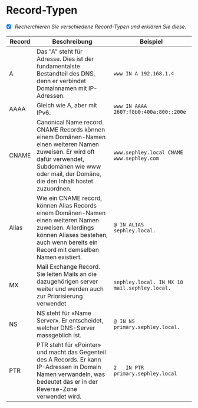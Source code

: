 # Record-Typen
- [x] *Recherchieren Sie verschiedene Record-Typen und erklären Sie diese.*

|**Record** |**Beschreibung** |**Beispiel** |
|---|---|---|
|A |Das "A" steht für Adresse. Dies ist der fundamentalste Bestandteil des DNS, denn er verbindet Domainnamen mit IP-Adressen. |`www IN A 192.168.1.4` |
|AAAA |Gleich wie A, aber mit IPv6. |`www IN AAAA 2607:f8b0:400a:800::200e` |
|CNAME |Canonical Name record. CNAME Records können einem Domänen-Namen einen weiteren Namen zuweisen. Er wird oft dafür verwendet, Subdomänen wie www oder mail, der Domäne, die den Inhalt hostet zuzuordnen. |`www.sephley.local CNAME www.sephley.com` |
|Alias |Wie ein CNAME record, können Alias Records einem Domänen-Namen einen weiteren Namen zuweisen. Allerdings können Aliases bestehen, auch wenn bereits ein Record mit demselben Namen existiert. |`@ IN ALIAS sephley.local.` |
|MX |Mail Exchange Record. Sie leiten Mails an die dazugehörigen server weiter und werden auch zur Priorisierung verwendet |`sephley.local. IN MX 10 mail.sephley.local.` |
|NS |NS steht für «Name Server». Er entscheidet, welcher DNS-Server massgeblich ist. |`@ IN NS primary.sephley.local.` |
|PTR |PTR steht für «Pointer» und macht das Gegenteil des A Records. Er kann IP-Adressen in Domain Namen verwandeln, was bedeutet das er in der Reverse-Zone verwendet wird. |`2   IN PTR primary.sephley.local` |